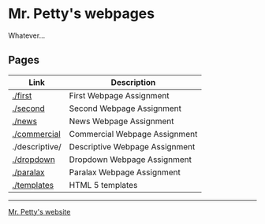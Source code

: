 # Mr. Petty's webpages

Whatever...

## Pages

| Link | Description |
| -- | -- |
| [./first](./first/) | First Webpage Assignment |
| [./second](./second/) | Second Webpage Assignment |
| [./news](./news/) | News Webpage Assignment |
| [./commercial](./commercial/) | Commercial Webpage Assignment |
| ./descriptive/ | Descriptive Webpage Assignment |
| [./dropdown](./dropdown/) | Dropdown Webpage Assignment |
| [./paralax](./paralax/) | Paralax Webpage Assignment |
| [./templates](./templates/) | HTML 5 templates |

<hr>

[Mr. Petty's website](http://j.mp/psb_david_petty)
